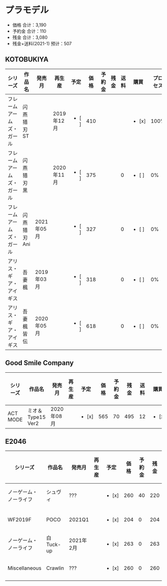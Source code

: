 # プラモデル

- 価格 合计：3,190
- 予約金 合计：110
- 残金 合计：3,080
- 残金+送料(2021-1) 预计：507

## KOTOBUKIYA
| シリーズ | 作品名 | 発売月 | 再生産 | 予定 | 価格 | 予約金 | 残金 | 送料 | 購買 | プロセス |
| --- | --- | --- | --- | --- | --- | --- | --- | --- | --- | --- |
| フレームアームズ・ガール | 闪燕猎刃 ST | | 2019年12月 | <ul><li> [ ] </li></ul> | 410 | | | | <ul><li> [x] </li></ul> | 100% |
| フレームアームズ・ガール | 闪燕猎刃 黑 | | 2020年11月 | <ul><li> [ ] </li></ul> | 375 | | | 0 | <ul><li> [ ] </li></ul> | 0% |
| フレームアームズ・ガール | 闪燕猎刃 Ani | 2021年05月 | | <ul><li> [ ] </li></ul> | 327 | | | 0 | <ul><li> [ ] </li></ul> | 0% |
| アリス・ギア・アイギス | 吾妻楓 | 2019年03月 | | <ul><li> [ ] </li></ul> | 318 | | | 0 | <ul><li> [ ] </li></ul> | 0% |
| アリス・ギア・アイギス | 吾妻楓 皆伝 | 2020年05月 | | <ul><li> [ ] </li></ul> | 618 | | | 0 | <ul><li> [ ] </li></ul> | 0% |


## Good Smile Company
| シリーズ | 作品名 | 発売月 | 再生産 | 予定 | 価格 | 予約金 | 残金 | 送料 | 購買 | プロセス |
| --- | --- | --- | --- | --- | --- | --- | --- | --- | --- | --- |
| ACT MODE | ミオ＆Type15 Ver2 | 2020年08月 | | <ul><li> [x] </li></ul> | 565 | 70 | 495 | 12 | <ul><li> [x] </li></ul> | 0% |


## E2046
| シリーズ | 作品名 | 発売月 | 再生産 | 予定 | 価格 | 予約金 | 残金 | 送料 | 購買 | プロセス |
| --- | --- | --- | --- | --- | --- | --- | --- | --- | --- | --- |
| ノーゲーム・ノーライフ | シュヴィ | ??? | | <ul><li> [x] </li></ul> | 260 | 40 | 220 | 15 | <ul><li> [ ] </li></ul> | 0% |
| WF2019F | POCO | 2021Q1 | | <ul><li> [x] </li></ul> | 204 | 0 | 204 | 15 | <ul><li> [ ] </li></ul> | 0% |
| ノーゲーム・ノーライフ | 白 Tuck-up | 2021年2月 | | <ul><li> [x] </li></ul> | 263 | 0 | 263 | 15 | <ul><li> [ ] </li></ul> | 0% |
| Miscellaneous| Crawlin | ??? | | <ul><li> [x] </li></ul> | 260 | 0 | 260 | 15 | <ul><li> [ ] </li></ul> | 0% |


